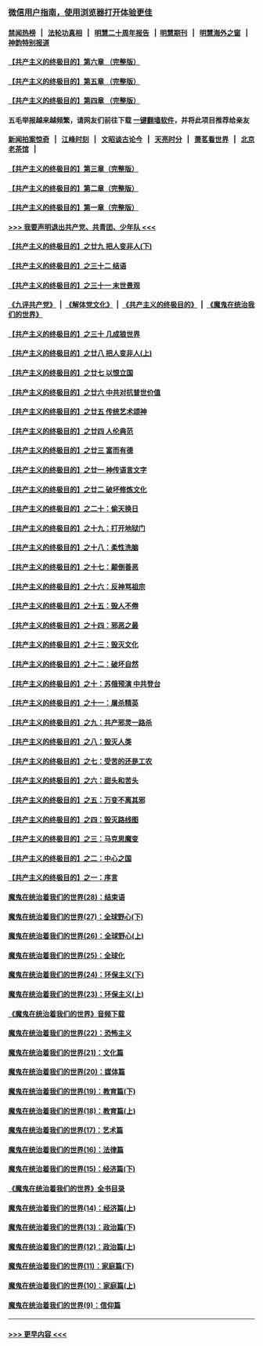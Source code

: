 ### [微信用户指南，使用浏览器打开体验更佳](https://github.com/gfw-breaker/banned-news1/blob/master/indexes/wechat-guide.md?t=0)
#### [禁闻热榜](热点新闻.md?t=0)  &nbsp;&nbsp;|&nbsp;&nbsp; [法轮功真相](https://github.com/gfw-breaker/truth/blob/master/README.md?t=0) &nbsp;&nbsp;|&nbsp;&nbsp; [明慧二十周年报告](https://github.com/gfw-breaker/mh-reports/blob/master/README.md?t=0) &nbsp;&nbsp;|&nbsp;&nbsp;[明慧期刊](https://github.com/gfw-breaker/mh-qikan) &nbsp;&nbsp;|&nbsp;&nbsp; [明慧海外之窗](https://github.com/gfw-breaker/mh-news/blob/master/README.md?t=0) &nbsp;&nbsp;|&nbsp;&nbsp; [神韵特别报道](https://github.com/gfw-breaker/mh-news/blob/master/shenyun.md?t=0)
#### [【共产主义的终极目的】第六章 （完整版）](../pages/nsc422/n11428913.md?t=02030611) 
#### [【共产主义的终极目的】第五章 （完整版）](../pages/nsc422/n11428912.md?t=02030611) 
#### [【共产主义的终极目的】第四章 （完整版）](../pages/nsc422/n11428907.md?t=02030611) 
#### 五毛举报越来越频繁，请网友们前往下载 [一键翻墙软件](https://github.com/gfw-breaker/ssr-accounts)，并将此项目推荐给亲友
#### [新闻拍案惊奇](https://github.com/gfw-breaker/banned-news1/blob/master/pages/link4.md) &nbsp;&nbsp;|&nbsp;&nbsp; [江峰时刻](https://github.com/gfw-breaker/banned-news1/blob/master/pages/link4.md) &nbsp;&nbsp;|&nbsp;&nbsp; [文昭谈古论今](https://github.com/gfw-breaker/banned-news1/blob/master/pages/link4.md) &nbsp;&nbsp;|&nbsp;&nbsp; [天亮时分](https://github.com/gfw-breaker/banned-news1/blob/master/pages/link4.md) &nbsp;&nbsp;|&nbsp;&nbsp; [萧茗看世界](https://github.com/gfw-breaker/banned-news1/blob/master/pages/link4.md) &nbsp;&nbsp;|&nbsp;&nbsp; [北京老茶馆](https://github.com/gfw-breaker/banned-news1/blob/master/pages/link4.md) &nbsp;&nbsp;|&nbsp;&nbsp; 
#### [【共产主义的终极目的】第三章（完整版）](../pages/nsc422/n11428848.md?t=02030611) 
#### [【共产主义的终极目的】第二章（完整版）](../pages/nsc422/n11428831.md?t=02030611) 
#### [【共产主义的终极目的】第一章（完整版）](../pages/nsc422/n11417651.md?t=02030611) 
#### [>>> 我要声明退出共产党、共青团、少年队 <<<](https://github.com/begood0513/goodnews/blob/master/quit/letter.md) 
#### [【共产主义的终极目的】之廿九 把人变非人(下)](../pages/nsc422/n11344140.md?t=02030611) 
#### [【共产主义的终极目的】之三十二 结语](../pages/nsc422/n11360535.md?t=02030611) 
#### [【共产主义的终极目的】之三十一 末世景观](../pages/nsc422/n11351129.md?t=02030611) 
#### [《九评共产党》](https://github.com/begood0513/9ping.md/blob/master/README.md) &nbsp;|&nbsp; [《解体党文化》](../../../../jtdwh.md/blob/master/README.md)  &nbsp;|&nbsp; [《共产主义的终极目的》](../../../../gczydzjmd.md/blob/master/README.md) &nbsp;|&nbsp; [《魔鬼在统治我们的世界》](../../../../mgztzwmdsj.md/blob/master/README.md) 
#### [【共产主义的终极目的】之三十 几成狼世界](../pages/nsc422/n11348280.md?t=02030611) 
#### [【共产主义的终极目的】之廿八 把人变非人(上)](../pages/nsc422/n11340492.md?t=02030611) 
#### [【共产主义的终极目的】之廿七 以恨立国](../pages/nsc422/n11336944.md?t=02030611) 
#### [【共产主义的终极目的】之廿六 中共对抗普世价值](../pages/nsc422/n11324785.md?t=02030611) 
#### [【共产主义的终极目的】之廿五 传统艺术颂神](../pages/nsc422/n11296396.md?t=02030611) 
#### [【共产主义的终极目的】之廿四 人伦典范](../pages/nsc422/n11296397.md?t=02030611) 
#### [【共产主义的终极目的】之廿三 富而有德](../pages/nsc422/n11283598.md?t=02030611) 
#### [【共产主义的终极目的】之廿一 神传语言文字](../pages/nsc422/n11263265.md?t=02030611) 
#### [【共产主义的终极目的】之廿二 破坏修炼文化](../pages/nsc422/n11245728.md?t=02030611) 
#### [【共产主义的终极目的】之二十：偷天换日](../pages/nsc422/n11238846.md?t=02030611) 
#### [【共产主义的终极目的】之十九：打开地狱门](../pages/nsc422/n11206376.md?t=02030611) 
#### [【共产主义的终极目的】之十八：柔性洗脑](../pages/nsc422/n11199994.md?t=02030611) 
#### [【共产主义的终极目的】之十七：颠倒善恶](../pages/nsc422/n11179782.md?t=02030611) 
#### [【共产主义的终极目的】之十六：反神骂祖宗](../pages/nsc422/n11166798.md?t=02030611) 
#### [【共产主义的终极目的】之十五：毁人不倦](../pages/nsc422/n11166792.md?t=02030611) 
#### [【共产主义的终极目的】之十四：邪恶之最](../pages/nsc422/n11150249.md?t=02030611) 
#### [【共产主义的终极目的】之十三：毁灭文化](../pages/nsc422/n11135227.md?t=02030611) 
#### [【共产主义的终极目的】之十二：破坏自然](../pages/nsc422/n11135214.md?t=02030611) 
#### [【共产主义的终极目的】之十：苏俄预演 中共登台](../pages/nsc422/n11118424.md?t=02030611) 
#### [【共产主义的终极目的】之十一：屠杀精英](../pages/nsc422/n11118442.md?t=02030611) 
#### [【共产主义的终极目的】之九：共产邪灵一路杀](../pages/nsc422/n11114139.md?t=02030611) 
#### [【共产主义的终极目的】之八：毁灭人类](../pages/nsc422/n11108503.md?t=02030611) 
#### [【共产主义的终极目的】之七：受苦的还是工农](../pages/nsc422/n11101809.md?t=02030611) 
#### [【共产主义的终极目的】之六：甜头和苦头](../pages/nsc422/n11096971.md?t=02030611) 
#### [【共产主义的终极目的】之五：万变不离其邪](../pages/nsc422/n11091285.md?t=02030611) 
#### [【共产主义的终极目的】之四：毁灭路线图](../pages/nsc422/n11086284.md?t=02030611) 
#### [【共产主义的终极目的】之三：马克思魔变](../pages/nsc422/n11061941.md?t=02030611) 
#### [【共产主义的终极目的】之二：中心之国](../pages/nsc422/n11047728.md?t=02030611) 
#### [【共产主义的终极目的】之一：序言](../pages/nsc422/n11086077.md?t=02030611) 
#### [魔鬼在统治着我们的世界(28)：结束语](../pages/nsc422/n10936246.md?t=02030611) 
#### [魔鬼在统治着我们的世界(27)：全球野心(下)](../pages/nsc422/n10928319.md?t=02030611) 
#### [魔鬼在统治着我们的世界(26)：全球野心(上)](../pages/nsc422/n10900318.md?t=02030611) 
#### [魔鬼在统治着我们的世界(25)：全球化](../pages/nsc422/n10788205.md?t=02030611) 
#### [魔鬼在统治着我们的世界(24)：环保主义(下)](../pages/nsc422/n10695307.md?t=02030611) 
#### [魔鬼在统治着我们的世界(23)：环保主义(上)](../pages/nsc422/n10688613.md?t=02030611) 
#### [《魔鬼在统治着我们的世界》音频下载](../pages/nsc422/n10635553.md?t=02030611) 
#### [魔鬼在统治着我们的世界(22)：恐怖主义](../pages/nsc422/n10614727.md?t=02030611) 
#### [魔鬼在统治着我们的世界(21)：文化篇](../pages/nsc422/n10597706.md?t=02030611) 
#### [魔鬼在统治着我们的世界(20)：媒体篇](../pages/nsc422/n10586579.md?t=02030611) 
#### [魔鬼在统治着我们的世界(19)：教育篇(下)](../pages/nsc422/n10564808.md?t=02030611) 
#### [魔鬼在统治着我们的世界(18)：教育篇(上)](../pages/nsc422/n10526970.md?t=02030611) 
#### [魔鬼在统治着我们的世界(17)：艺术篇](../pages/nsc422/n10499093.md?t=02030611) 
#### [魔鬼在统治着我们的世界(16)：法律篇](../pages/nsc422/n10485969.md?t=02030611) 
#### [魔鬼在统治着我们的世界(15)：经济篇(下)](../pages/nsc422/n10469975.md?t=02030611) 
#### [《魔鬼在统治着我们的世界》全书目录](../pages/nsc422/n10464261.md?t=02030611) 
#### [魔鬼在统治着我们的世界(14)：经济篇(上)](../pages/nsc422/n10457370.md?t=02030611) 
#### [魔鬼在统治着我们的世界(13)：政治篇(下)](../pages/nsc422/n10448270.md?t=02030611) 
#### [魔鬼在统治着我们的世界(12)：政治篇(上)](../pages/nsc422/n10444576.md?t=02030611) 
#### [魔鬼在统治着我们的世界(11)：家庭篇(下)](../pages/nsc422/n10440961.md?t=02030611) 
#### [魔鬼在统治着我们的世界(10)：家庭篇(上)](../pages/nsc422/n10435448.md?t=02030611) 
#### [魔鬼在统治着我们的世界(9)：信仰篇](../pages/nsc422/n10432159.md?t=02030611) 

----
#### [ >>> 更早内容 <<< ](../indexes/nsc422-earlier.md)
